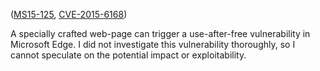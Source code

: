 ([MS15-125][], [CVE-2015-6168][])

[MS15-125]: https://technet.microsoft.com/en-us/library/security/ms15-125.aspx
[CVE-2015-6168]: http://www.cve.mitre.org/cgi-bin/cvename.cgi?name=CVE-2015-6168

A specially crafted web-page can trigger a use-after-free vulnerability in
Microsoft Edge. I did not investigate this vulnerability thoroughly, so I
cannot speculate on the potential impact or exploitability.